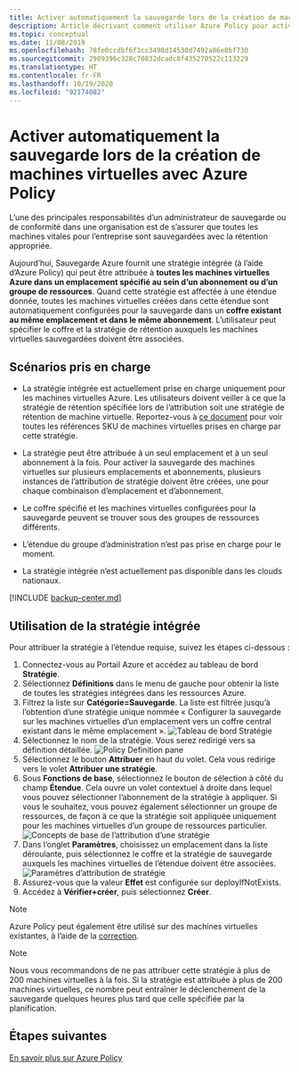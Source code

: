 ```yaml
---
title: Activer automatiquement la sauvegarde lors de la création de machines virtuelles avec Azure Policy
description: Article décrivant comment utiliser Azure Policy pour activer automatiquement la sauvegarde de toutes les machines virtuelles créées dans une étendue donnée
ms.topic: conceptual
ms.date: 11/08/2019
ms.openlocfilehash: 78fe0ccdbf6f1cc3498d14530d7492a86e8bf730
ms.sourcegitcommit: 2989396c328c70832dcadc8f435270522c113229
ms.translationtype: HT
ms.contentlocale: fr-FR
ms.lasthandoff: 10/19/2020
ms.locfileid: "92174082"
---
```

# <a name="auto-enable-backup-on-vm-creation-using-azure-policy"></a>Activer automatiquement la sauvegarde lors de la création de machines virtuelles avec Azure Policy

L’une des principales responsabilités d’un administrateur de sauvegarde ou de conformité dans une organisation est de s’assurer que toutes les machines vitales pour l’entreprise sont sauvegardées avec la rétention appropriée.

Aujourd’hui, Sauvegarde Azure fournit une stratégie intégrée (à l’aide d’Azure Policy) qui peut être attribuée à **toutes les machines virtuelles Azure dans un emplacement spécifié au sein d’un abonnement ou d’un groupe de ressources**. Quand cette stratégie est affectée à une étendue donnée, toutes les machines virtuelles créées dans cette étendue sont automatiquement configurées pour la sauvegarde dans un **coffre existant au même emplacement et dans le même abonnement**. L’utilisateur peut spécifier le coffre et la stratégie de rétention auxquels les machines virtuelles sauvegardées doivent être associées.

## <a name="supported-scenarios"></a>Scénarios pris en charge

* La stratégie intégrée est actuellement prise en charge uniquement pour les machines virtuelles Azure. Les utilisateurs doivent veiller à ce que la stratégie de rétention spécifiée lors de l’attribution soit une stratégie de rétention de machine virtuelle. Reportez-vous à [ce document](./backup-azure-policy-supported-skus.md) pour voir toutes les références SKU de machines virtuelles prises en charge par cette stratégie.

* La stratégie peut être attribuée à un seul emplacement et à un seul abonnement à la fois. Pour activer la sauvegarde des machines virtuelles sur plusieurs emplacements et abonnements, plusieurs instances de l’attribution de stratégie doivent être créées, une pour chaque combinaison d’emplacement et d’abonnement.

* Le coffre spécifié et les machines virtuelles configurées pour la sauvegarde peuvent se trouver sous des groupes de ressources différents.

* L’étendue du groupe d’administration n’est pas prise en charge pour le moment.

* La stratégie intégrée n’est actuellement pas disponible dans les clouds nationaux.

[!INCLUDE [backup-center.md](../../includes/backup-center.md)]

## <a name="using-the-built-in-policy"></a>Utilisation de la stratégie intégrée

Pour attribuer la stratégie à l’étendue requise, suivez les étapes ci-dessous :

1. Connectez-vous au Portail Azure et accédez au tableau de bord **Stratégie**.
1. Sélectionnez **Définitions** dans le menu de gauche pour obtenir la liste de toutes les stratégies intégrées dans les ressources Azure.
1. Filtrez la liste sur **Catégorie=Sauvegarde**. La liste est filtrée jusqu’à l’obtention d’une stratégie unique nommée « Configurer la sauvegarde sur les machines virtuelles d’un emplacement vers un coffre central existant dans le même emplacement ».
![Tableau de bord Stratégie](./media/backup-azure-auto-enable-backup/policy-dashboard.png)
1. Sélectionnez le nom de la stratégie. Vous serez redirigé vers sa définition détaillée.
![Policy Definition pane](./media/backup-azure-auto-enable-backup/policy-definition-blade.png)
1. Sélectionnez le bouton **Attribuer** en haut du volet. Cela vous redirige vers le volet **Attribuer une stratégie**.
1. Sous **Fonctions de base**, sélectionnez le bouton de sélection à côté du champ **Étendue**. Cela ouvre un volet contextuel à droite dans lequel vous pouvez sélectionner l’abonnement de la stratégie à appliquer. Si vous le souhaitez, vous pouvez également sélectionner un groupe de ressources, de façon à ce que la stratégie soit appliquée uniquement pour les machines virtuelles d’un groupe de ressources particulier.
![Concepts de base de l’attribution d’une stratégie](./media/backup-azure-auto-enable-backup/policy-assignment-basics.png)
1. Dans l’onglet **Paramètres**, choisissez un emplacement dans la liste déroulante, puis sélectionnez le coffre et la stratégie de sauvegarde auxquels les machines virtuelles de l’étendue doivent être associées.
![Paramètres d’attribution de stratégie](./media/backup-azure-auto-enable-backup/policy-assignment-parameters.png)
1. Assurez-vous que la valeur **Effet** est configurée sur deployIfNotExists.
1. Accédez à **Vérifier+créer**, puis sélectionnez **Créer**.

> [!NOTE]
>
> Azure Policy peut également être utilisé sur des machines virtuelles existantes, à l’aide de la [correction](../governance/policy/how-to/remediate-resources.md).

> [!NOTE]
>
> Nous vous recommandons de ne pas attribuer cette stratégie à plus de 200 machines virtuelles à la fois. Si la stratégie est attribuée à plus de 200 machines virtuelles, ce nombre peut entraîner le déclenchement de la sauvegarde quelques heures plus tard que celle spécifiée par la planification.

## <a name="next-steps"></a>Étapes suivantes

[En savoir plus sur Azure Policy](../governance/policy/overview.md)
